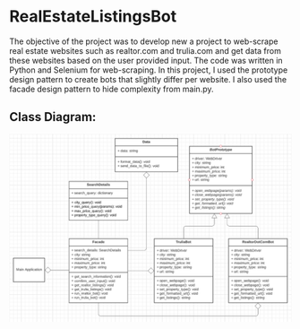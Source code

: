 # RealEstateListingsBot

The objective of the project was to develop new a project to web-scrape real estate websites such as realtor.com and trulia.com 
and get data from these websites based on the user provided input. The code was written in Python and Selenium for web-scraping. 
In this project, I used the prototype design pattern to create bots that slightly differ per website. I also used the facade design 
pattern to hide complexity from main.py.

## Class Diagram: 
![alt text](classDiagram.png)

